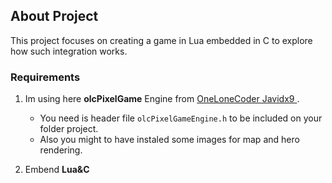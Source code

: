 ## About Project
This project focuses on creating a game in Lua embedded in C to explore how such integration works.

### Requirements
1. Im using here **olcPixelGame** Engine from [ OneLoneCoder Javidx9 ](https://github.com/OneLoneCoder/olcPixelGameEngine).
    - You need is header file  ``olcPixelGameEngine.h`` to be included on your folder project.
    - Also you might to have instaled some images for map and hero rendering.

2. Embend **Lua&C**
